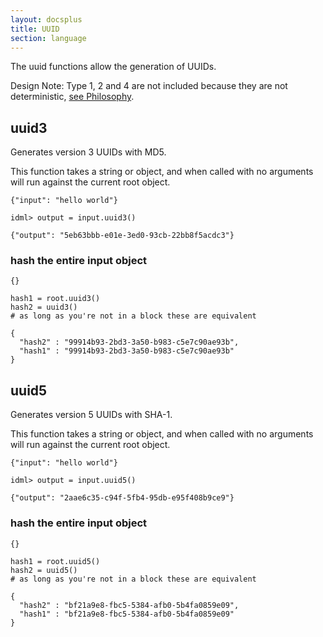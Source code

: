 ```yaml
---
layout: docsplus
title: UUID
section: language
---
```


The uuid functions allow the generation of UUIDs.

Design Note: Type 1, 2 and 4 are not included because they are not deterministic, [see Philosophy](/philosophy.html#determinism).

## uuid3

Generates version 3 UUIDs with MD5.

This function takes a string or object, and when called with no arguments will run against the current root object.

```
{"input": "hello world"}

idml> output = input.uuid3()

{"output": "5eb63bbb-e01e-3ed0-93cb-22bb8f5acdc3"}
```

### hash the entire input object

```
{}

hash1 = root.uuid3()
hash2 = uuid3()
# as long as you're not in a block these are equivalent

{
  "hash2" : "99914b93-2bd3-3a50-b983-c5e7c90ae93b",
  "hash1" : "99914b93-2bd3-3a50-b983-c5e7c90ae93b"
}
```

## uuid5

Generates version 5 UUIDs with SHA-1.

This function takes a string or object, and when called with no arguments will run against the current root object.

```
{"input": "hello world"}

idml> output = input.uuid5()

{"output": "2aae6c35-c94f-5fb4-95db-e95f408b9ce9"}
```

### hash the entire input object

```
{}

hash1 = root.uuid5()
hash2 = uuid5()
# as long as you're not in a block these are equivalent

{
  "hash2" : "bf21a9e8-fbc5-5384-afb0-5b4fa0859e09",
  "hash1" : "bf21a9e8-fbc5-5384-afb0-5b4fa0859e09"
}
```


